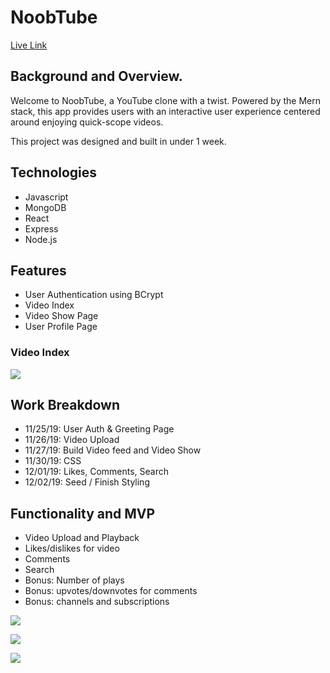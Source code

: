 # NoobTube

[Live Link](https://noobtube.herokuapp.com/)

## Background and Overview. 
Welcome to NoobTube, a YouTube clone with a twist. Powered by the Mern stack, this app provides users with an interactive user experience centered around enjoying quick-scope videos. 

This project was designed and built in under 1 week.

## Technologies
* Javascript
* MongoDB
* React
* Express
* Node.js

## Features
* User Authentication using BCrypt
* Video Index
* Video Show Page
* User Profile Page

### Video Index

![](https://user-images.githubusercontent.com/29221213/73291002-f94a1a00-41c4-11ea-9734-1459c0602b75.png)

## Work Breakdown
* 11/25/19: User Auth & Greeting Page
* 11/26/19: Video Upload
* 11/27/19: Build Video feed and Video Show
* 11/30/19: CSS
* 12/01/19: Likes, Comments, Search
* 12/02/19: Seed / Finish Styling



## Functionality and MVP
* Video Upload and Playback
* Likes/dislikes for video
* Comments
* Search
* Bonus: Number of plays
* Bonus: upvotes/downvotes for comments
* Bonus: channels and subscriptions

![](https://user-images.githubusercontent.com/29221213/73289210-ef72e780-41c1-11ea-8d27-b2682d2e5f32.png)

![](https://user-images.githubusercontent.com/29221213/73291002-f94a1a00-41c4-11ea-9734-1459c0602b75.png)

![](https://user-images.githubusercontent.com/29221213/73291015-fea76480-41c4-11ea-8f5a-f075273cc60e.png)


